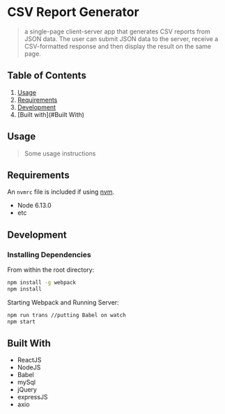 # CSV Report Generator

>  a single-page client-server app that generates CSV reports from JSON data. The user can submit JSON data to the server, receive a CSV-formatted response and then display the result on the same page.


## Table of Contents

1. [Usage](#Usage)
2. [Requirements](#requirements)
3. [Development](#development)
3. [Built with](#Built With)

## Usage

> Some usage instructions

## Requirements

An `nvmrc` file is included if using [nvm](https://github.com/creationix/nvm).

- Node 6.13.0
- etc

## Development

### Installing Dependencies

From within the root directory:

```sh
npm install -g webpack
npm install

```

Starting Webpack and Running Server:

```sh
npm run trans //putting Babel on watch
npm start

```

## Built With
* ReactJS
* NodeJS
* Babel
* mySql
* jQuery
* expressJS
* axio
